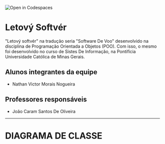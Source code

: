 ![Open in Codespaces](https://classroom.github.com/assets/open-in-codespaces-abfff4d4e15f9e1bd8274d9a39a0befe03a0632bb0f153d0ec72ff541cedbe34.svg)
# Letový Softvér
"Letový softvér" na tradução seria "Software De Voo" desenvolvido na disciplina de Programação Orientada a Objetos (POO). Com isso, o mesmo foi desenvolvido no curso de Sistes De Informação, na Pontifícia Universidade Católica de Minas Gerais.

## Alunos integrantes da equipe

* Nathan Victor Morais Nogueira


## Professores responsáveis

* João Caram Santos De Oliveira


*************************************************************************************************************************************************************************

# DIAGRAMA DE CLASSE
